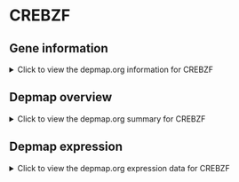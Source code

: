 <h1>CREBZF</h1>

<h2>Gene information</h2>
<details>
  <summary>Click to view the depmap.org information for CREBZF</summary>
  <iframe src="https://depmap.org/portal/gene/CREBZF?tab=about" style="border:none;width:100%;height:800px"></iframe>
</details>

<h2>Depmap overview</h2>
<details>
  <summary>Click to view the depmap.org summary for CREBZF</summary>
  <iframe src="https://depmap.org/portal/gene/CREBZF?tab=overview" style="border:none;width:100%;height:800px"></iframe>
</details>

<h2>Depmap expression</h2>
<details>
  <summary>Click to view the depmap.org expression data for CREBZF</summary>
  <iframe src="https://depmap.org/portal/gene/CREBZF?tab=characterization" style="border:none;width:100%;height:800px"></iframe>
</details>


<!--
<h2>Reactome Pathway diagram</h2>
<details>
  <summary>Click to view Reactome pathway for CREBZF</summary>
  PNAME
</details>
-->


